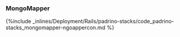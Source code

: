 <!-- usedin: [ _rails/deployment/padrino-stacks.md] -->


### MongoMapper



{%include _inlines/Deployment/Rails/padrino-stacks/code_padrino-stacks_mongomapper-ngoappercon.md %}




